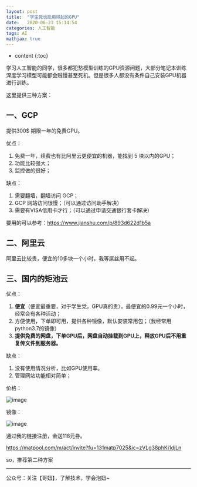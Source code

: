 ```yaml
---
layout: post
title:  "学生党也能用得起的GPU"
date:   2020-06-23 15:14:54
categories: 人工智能
tags: AI
mathjax: true
---
```


* content
{:toc}


学习人工智能的同学，很多都犯愁模型训练的GPU资源问题，大部分笔记本训练深度学习模型可能都会贼慢甚至死机。但是很多人都没有条件自己安装GPU机器进行训练。





这里提供三种方案：

## 一、GCP

提供300$ 期限一年的免费GPU。

优点：

1. 免费一年，续费也有比阿里云更便宜的机器，能找到 5 块以内的GPU；
2. 功能比较强大；
3. 监控做的很好；

缺点：

1. 需要翻墙，翻墙访问 GCP；
2. GCP 网站访问很慢；（可以通过访问助手解决）
3. 需要有VISA信用卡才行；（可以通过申请交通银行套卡解决）

要用的可以参考：https://www.jianshu.com/p/893d622d1b5a

## 二、阿里云

阿里云比较贵，便宜的10多块一个小时，我等屌丝用不起。

## 三、国内的矩池云


优点：

1. **便宜**（便宜最重要，对于学生党，GPU真的贵），最便宜的0.99元一个小时，经常会有各种活动；
2. 方便使用，下单即可用，提供各种镜像，默认安装常用包；（我经常用python3.7的镜像）
3. **提供免费的网盘，下单GPU后，网盘自动挂载到GPU上，释放GPU后不用重复传文件到服务器。**

缺点：

1. 没有使用情况分析，比如GPU使用率。
2. 管理网站功能相对简单；

价格：

![image](66FAAA9D6DC5470687D32AA6BEB78AD8)

镜像：

![image](1A8DB050C6464664B961145DE9C04C8B)

通过我的链接注册，会送118元券。

https://matpool.com/m/act/invite?fu=131matp7025&ic=zVLg38phKi1djLn

so，推荐第二种方案

---

公众号：关注【哥妞】，了解技术，学会泡妞~

